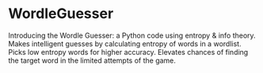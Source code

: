 # WordleGuesser
Introducing the Wordle Guesser: a Python code using entropy &amp; info theory. Makes intelligent guesses by calculating entropy of words in a wordlist. Picks low entropy words for higher accuracy. Elevates chances of finding the target word in the limited attempts of the game.
